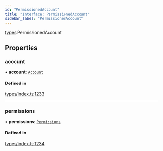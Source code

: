 ```yaml
---
id: "PermissionedAccount"
title: "Interface: PermissionedAccount"
sidebar_label: "PermissionedAccount"
---
```


[types](../../../modules/Types/Types.md).PermissionedAccount

## Properties

### account

• **account**: [`Account`](../../../classes/API/Entities/Account/Account.md)

#### Defined in

[types/index.ts:1233](https://github.com/PolymeshAssociation/polymesh-sdk/blob/de58d40fd/src/types/index.ts#L1233)

___

### permissions

• **permissions**: [`Permissions`](../Permissions/Permissions.md)

#### Defined in

[types/index.ts:1234](https://github.com/PolymeshAssociation/polymesh-sdk/blob/de58d40fd/src/types/index.ts#L1234)
